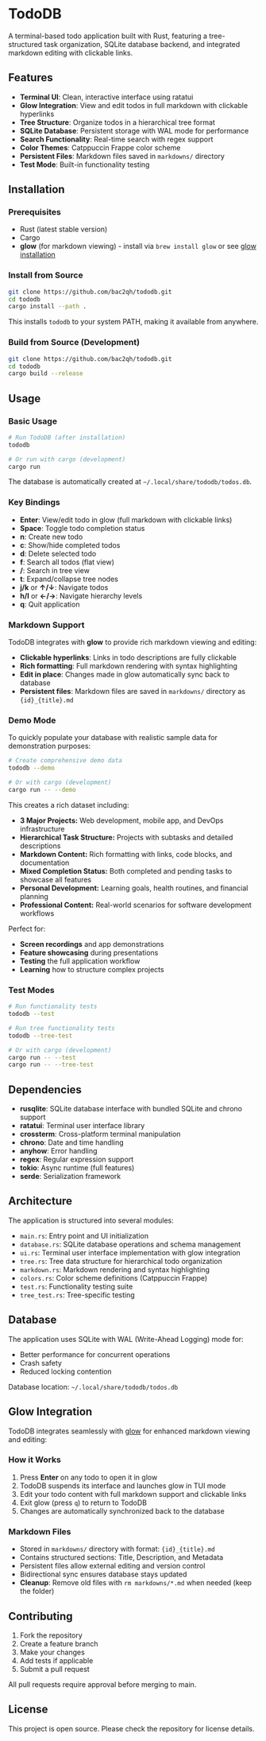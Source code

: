# TodoDB

A terminal-based todo application built with Rust, featuring a tree-structured task organization, SQLite database backend, and integrated markdown editing with clickable links.

## Features

- **Terminal UI**: Clean, interactive interface using ratatui
- **Glow Integration**: View and edit todos in full markdown with clickable hyperlinks
- **Tree Structure**: Organize todos in a hierarchical tree format  
- **SQLite Database**: Persistent storage with WAL mode for performance
- **Search Functionality**: Real-time search with regex support
- **Color Themes**: Catppuccin Frappe color scheme
- **Persistent Files**: Markdown files saved in `markdowns/` directory
- **Test Mode**: Built-in functionality testing

## Installation

### Prerequisites

- Rust (latest stable version)
- Cargo  
- **glow** (for markdown viewing) - install via `brew install glow` or see [glow installation](https://github.com/charmbracelet/glow#installation)

### Install from Source

```bash
git clone https://github.com/bac2qh/tododb.git
cd tododb
cargo install --path .
```

This installs `tododb` to your system PATH, making it available from anywhere.

### Build from Source (Development)

```bash
git clone https://github.com/bac2qh/tododb.git
cd tododb  
cargo build --release
```

## Usage

### Basic Usage

```bash
# Run TodoDB (after installation)
tododb

# Or run with cargo (development)
cargo run
```

The database is automatically created at `~/.local/share/tododb/todos.db`.

### Key Bindings

- **Enter**: View/edit todo in glow (full markdown with clickable links)
- **Space**: Toggle todo completion status
- **n**: Create new todo
- **c**: Show/hide completed todos
- **d**: Delete selected todo
- **f**: Search all todos (flat view)
- **/**: Search in tree view
- **t**: Expand/collapse tree nodes
- **j/k** or **↑/↓**: Navigate todos
- **h/l** or **←/→**: Navigate hierarchy levels
- **q**: Quit application

### Markdown Support

TodoDB integrates with **glow** to provide rich markdown viewing and editing:

- **Clickable hyperlinks**: Links in todo descriptions are fully clickable
- **Rich formatting**: Full markdown rendering with syntax highlighting
- **Edit in place**: Changes made in glow automatically sync back to database
- **Persistent files**: Markdown files are saved in `markdowns/` directory as `{id}_{title}.md`

### Demo Mode

To quickly populate your database with realistic sample data for demonstration purposes:

```bash
# Create comprehensive demo data
tododb --demo

# Or with cargo (development)
cargo run -- --demo
```

This creates a rich dataset including:
- **3 Major Projects:** Web development, mobile app, and DevOps infrastructure
- **Hierarchical Task Structure:** Projects with subtasks and detailed descriptions
- **Markdown Content:** Rich formatting with links, code blocks, and documentation
- **Mixed Completion Status:** Both completed and pending tasks to showcase all features
- **Personal Development:** Learning goals, health routines, and financial planning
- **Professional Content:** Real-world scenarios for software development workflows

Perfect for:
- **Screen recordings** and app demonstrations
- **Feature showcasing** during presentations  
- **Testing** the full application workflow
- **Learning** how to structure complex projects

### Test Modes

```bash
# Run functionality tests
tododb --test

# Run tree functionality tests
tododb --tree-test

# Or with cargo (development)
cargo run -- --test
cargo run -- --tree-test
```

## Dependencies

- **rusqlite**: SQLite database interface with bundled SQLite and chrono support
- **ratatui**: Terminal user interface library
- **crossterm**: Cross-platform terminal manipulation
- **chrono**: Date and time handling
- **anyhow**: Error handling
- **regex**: Regular expression support
- **tokio**: Async runtime (full features)
- **serde**: Serialization framework

## Architecture

The application is structured into several modules:

- `main.rs`: Entry point and UI initialization
- `database.rs`: SQLite database operations and schema management
- `ui.rs`: Terminal user interface implementation with glow integration
- `tree.rs`: Tree data structure for hierarchical todo organization
- `markdown.rs`: Markdown rendering and syntax highlighting
- `colors.rs`: Color scheme definitions (Catppuccin Frappe)
- `test.rs`: Functionality testing suite
- `tree_test.rs`: Tree-specific testing

## Database

The application uses SQLite with WAL (Write-Ahead Logging) mode for:
- Better performance for concurrent operations
- Crash safety  
- Reduced locking contention

Database location: `~/.local/share/tododb/todos.db`

## Glow Integration

TodoDB integrates seamlessly with [glow](https://github.com/charmbracelet/glow) for enhanced markdown viewing and editing:

### How it Works
1. Press **Enter** on any todo to open it in glow
2. TodoDB suspends its interface and launches glow in TUI mode
3. Edit your todo content with full markdown support and clickable links
4. Exit glow (press `q`) to return to TodoDB
5. Changes are automatically synchronized back to the database

### Markdown Files
- Stored in `markdowns/` directory with format: `{id}_{title}.md`
- Contains structured sections: Title, Description, and Metadata
- Persistent files allow external editing and version control
- Bidirectional sync ensures database stays updated
- **Cleanup**: Remove old files with `rm markdowns/*.md` when needed (keep the folder)

## Contributing

1. Fork the repository
2. Create a feature branch
3. Make your changes
4. Add tests if applicable
5. Submit a pull request

All pull requests require approval before merging to main.

## License

This project is open source. Please check the repository for license details.